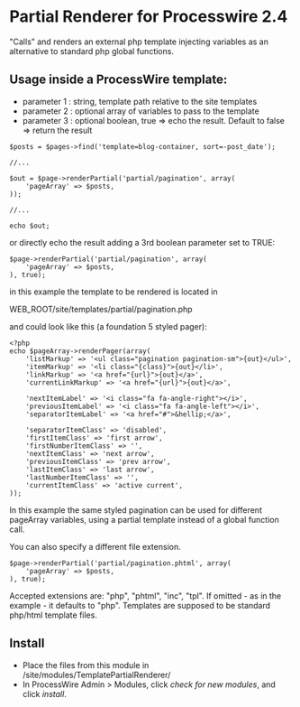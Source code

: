 # Partial Renderer for Processwire 2.4

"Calls" and renders an external php template injecting variables as an
alternative to standard php global functions.

## Usage inside a ProcessWire template:

- parameter 1 : string, template path relative to the site templates
- parameter 2 : optional array of variables to pass to the template
- parameter 3 : optional boolean, true => echo the result. Default to false => return the result

```
$posts = $pages->find('template=blog-container, sort=-post_date');

//...

$out = $page->renderPartial('partial/pagination', array(
    'pageArray' => $posts,
));

//...

echo $out;
```

or directly echo the result adding a 3rd boolean parameter set to TRUE:

```
$page->renderPartial('partial/pagination', array(
    'pageArray' => $posts,
), true);
```

in this example the template to be rendered is located in

WEB_ROOT/site/templates/partial/pagination.php

and could look like this (a foundation 5 styled pager):

```
<?php
echo $pageArray->renderPager(array(
    'listMarkup' => '<ul class="pagination pagination-sm">{out}</ul>',
    'itemMarkup' => '<li class="{class}">{out}</li>',
    'linkMarkup' => '<a href="{url}">{out}</a>',
    'currentLinkMarkup' => '<a href="{url}">{out}</a>',

    'nextItemLabel' => '<i class="fa fa-angle-right"></i>',
    'previousItemLabel' => '<i class="fa fa-angle-left"></i>',
    'separatorItemLabel' => '<a href="#">&hellip;</a>',

    'separatorItemClass' => 'disabled',
    'firstItemClass' => 'first arrow',
    'firstNumberItemClass' => '',
    'nextItemClass' => 'next arrow',
    'previousItemClass' => 'prev arrow',
    'lastItemClass' => 'last arrow',
    'lastNumberItemClass' => '',
    'currentItemClass' => 'active current',
));
```

In this example the same styled pagination can be used for different pageArray
variables, using a partial template instead of a global function call.

You can also specify a different file extension.

```
$page->renderPartial('partial/pagination.phtml', array(
    'pageArray' => $posts,
), true);
```

Accepted extensions are: "php", "phtml", "inc", "tpl".
If omitted - as in the example - it defaults to "php".
Templates are supposed to be standard php/html template files.

## Install

- Place the files from this module in /site/modules/TemplatePartialRenderer/
- In ProcessWire Admin > Modules, click *check for new modules*, and click *install*.
